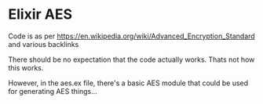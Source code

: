# Elixir AES

Code is as per https://en.wikipedia.org/wiki/Advanced_Encryption_Standard \
and various backlinks

There should be no expectation that the code actually works.
Thats not how this works.

However, in the aes.ex file, there's a basic AES module that could be used for generating AES things...
